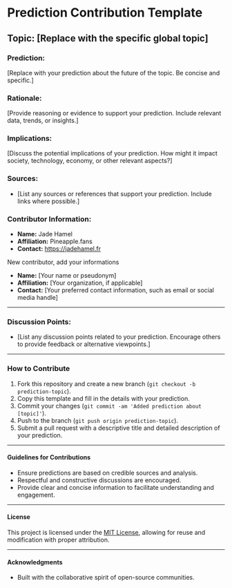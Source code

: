 # Prediction Contribution Template

## Topic: [Replace with the specific global topic]

### Prediction:

[Replace with your prediction about the future of the topic. Be concise and specific.]

### Rationale:

[Provide reasoning or evidence to support your prediction. Include relevant data, trends, or insights.]

### Implications:

[Discuss the potential implications of your prediction. How might it impact society, technology, economy, or other relevant aspects?]

### Sources:

- [List any sources or references that support your prediction. Include links where possible.]

### Contributor Information:

- **Name:** Jade Hamel
- **Affiliation:** Pineapple.fans
- **Contact:** https://jadehamel.fr

New contributor, add your informations
- **Name:** [Your name or pseudonym]
- **Affiliation:** [Your organization, if applicable]
- **Contact:** [Your preferred contact information, such as email or social media handle]
---

### Discussion Points:

- [List any discussion points related to your prediction. Encourage others to provide feedback or alternative viewpoints.]

---

### How to Contribute

1. Fork this repository and create a new branch (`git checkout -b prediction-topic`).
2. Copy this template and fill in the details with your prediction.
3. Commit your changes (`git commit -am 'Added prediction about [topic]'`).
4. Push to the branch (`git push origin prediction-topic`).
5. Submit a pull request with a descriptive title and detailed description of your prediction.

---

#### Guidelines for Contributions

- Ensure predictions are based on credible sources and analysis.
- Respectful and constructive discussions are encouraged.
- Provide clear and concise information to facilitate understanding and engagement.

---

#### License

This project is licensed under the [MIT License](LICENSE), allowing for reuse and modification with proper attribution.

---

#### Acknowledgments

- Built with the collaborative spirit of open-source communities.
